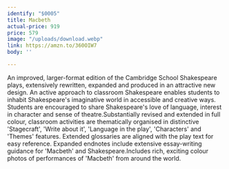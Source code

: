 ```yaml
---
identify: "$0005"
title: Macbeth
actual-price: 919
price: 579
image: "/uploads/download.webp"
link: https://amzn.to/360OIW7
body: ''

---
```

An improved, larger-format edition of the Cambridge School Shakespeare plays, extensively rewritten, expanded and produced in an attractive new design. An active approach to classroom Shakespeare enables students to inhabit Shakespeare's imaginative world in accessible and creative ways. Students are encouraged to share Shakespeare's love of language, interest in character and sense of theatre.Substantially revised and extended in full colour, classroom activities are thematically organised in distinctive 'Stagecraft', 'Write about it', 'Language in the play', 'Characters' and 'Themes' features. Extended glossaries are aligned with the play text for easy reference. Expanded endnotes include extensive essay-writing guidance for 'Macbeth' and Shakespeare.Includes rich, exciting colour photos of performances of 'Macbeth' from around the world.
